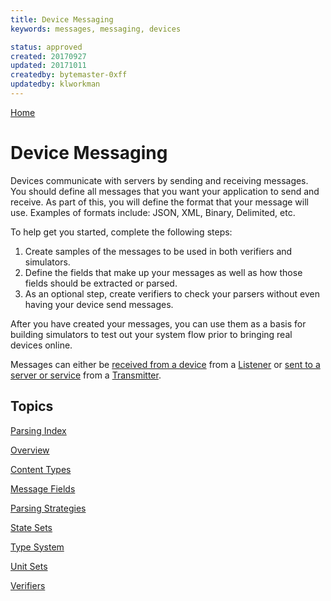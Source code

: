 ```yaml
---
title: Device Messaging
keywords: messages, messaging, devices

status: approved
created: 20170927
updated: 20171011
createdby: bytemaster-0xff
updatedby: klworkman
---
```

[Home](../Index.md)

# Device Messaging

Devices communicate with servers by sending and receiving messages.  You should define all messages
that you want your application to send and receive.  As part of this, you will define the format that your message will use.
Examples of formats include: JSON, XML, Binary, Delimited, etc.  

To help get you started, complete the following steps:
1. Create samples of the messages to be used in both verifiers and simulators.
2. Define the fields that make up your messages as well as how those fields should be extracted or parsed.
3. As an optional step, create verifiers to check your parsers without even having your device send messages.

After you have created your messages, you can use them as a basis for building simulators to test out your system
flow prior to bringing real devices online.

Messages can either be [received from a device](IncomingMessages.md) from a [Listener](../PipelineModules/Listener.md) or [sent to a server or service](OutgoingMessages.md) from a [Transmitter](../PipelineModules/Transmitter.md).


## Topics

[Parsing Index](Parsing/Index.md)

[Overview](Parsing/Overview.md)

[Content Types](ContentTypes.md)

[Message Fields](MessageFields.md)

[Parsing Strategies](Parsing/ParsingStrategies.md)

[State Sets](./TypeSystem/StatesAndEnums.md)

[Type System](./TypeSystem/Index.md)

[Unit Sets](./TypeSystem/ValueWithUnits.md)

[Verifiers](./Parsing/Verifiers.md)


